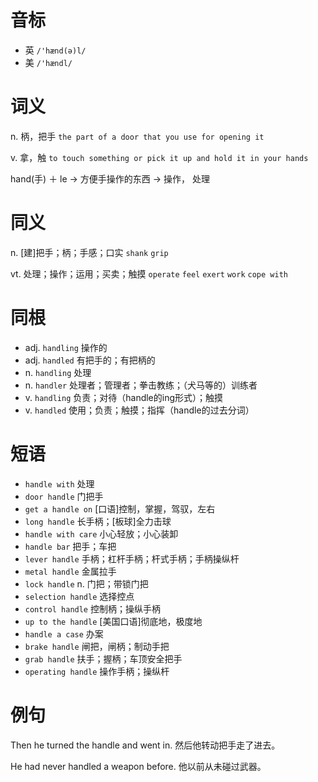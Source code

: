 # 音标

- 英 `/'hænd(ə)l/`
- 美 `/'hændl/`

# 词义

n. 柄，把手
`the part of a door that you use for opening it`

v. 拿，触
`to touch something or pick it up and hold it in your hands`



hand(手) ＋ le → 方便手操作的东西 → 操作， 处理

# 同义

n. [建]把手；柄；手感；口实
`shank` `grip`

vt. 处理；操作；运用；买卖；触摸
`operate` `feel` `exert` `work` `cope with`

# 同根

- adj. `handling` 操作的
- adj. `handled` 有把手的；有把柄的
- n. `handling` 处理
- n. `handler` 处理者；管理者；拳击教练；（犬马等的）训练者
- v. `handling` 负责；对待（handle的ing形式）；触摸
- v. `handled` 使用；负责；触摸；指挥（handle的过去分词）

# 短语

- `handle with` 处理
- `door handle` 门把手
- `get a handle on` [口语]控制，掌握，驾驭，左右
- `long handle` 长手柄；[板球]全力击球
- `handle with care` 小心轻放；小心装卸
- `handle bar` 把手；车把
- `lever handle` 手柄；杠杆手柄；杆式手柄；手柄操纵杆
- `metal handle` 金属拉手
- `lock handle` n. 门把；带锁门把
- `selection handle` 选择控点
- `control handle` 控制柄；操纵手柄
- `up to the handle` [美国口语]彻底地，极度地
- `handle a case` 办案
- `brake handle` 闸把，闸柄；制动手把
- `grab handle` 扶手；握柄；车顶安全把手
- `operating handle` 操作手柄；操纵杆

# 例句

Then he turned the handle and went in.
然后他转动把手走了进去。

He had never handled a weapon before.
他以前从未碰过武器。


